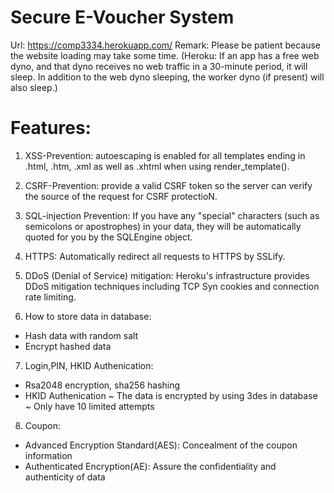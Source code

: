 # Secure E-Voucher System

Url: https://comp3334.herokuapp.com/
Remark: Please be patient because the website loading may take some time.
(Heroku: If an app has a free web dyno, and that dyno receives no web traffic in a 30-minute period, it will sleep. 
In addition to the web dyno sleeping, the worker dyno (if present) will also sleep.)

# Features:

1. XSS-Prevention: 
  autoescaping is enabled for all templates ending in .html, .htm, .xml as well as .xhtml when using render_template().
  
2. CSRF-Prevention:
  provide a valid CSRF token so the server can verify the source of the request for CSRF protectioN.

3. SQL-injection Prevention:
  If you have any "special" characters (such as semicolons or apostrophes) in your data, they will be automatically quoted for you by the SQLEngine object.

4. HTTPS:
  Automatically redirect all requests to HTTPS by SSLify.

5. DDoS (Denial of Service) mitigation:
  Heroku's infrastructure provides DDoS mitigation techniques including TCP Syn cookies and connection rate limiting. 

6. How to store data in database:
  - Hash data with random salt
  - Encrypt hashed data

7. Login,PIN, HKID Authenication:
  - Rsa2048 encryption, sha256 hashing
  - HKID Authenication
    ~ The data is encrypted by using 3des in database
    ~ Only have 10 limited attempts
    
8. Coupon:
  - Advanced Encryption Standard(AES): Concealment of the coupon information
  - Authenticated Encryption(AE): Assure the confidentiality and authenticity of data

